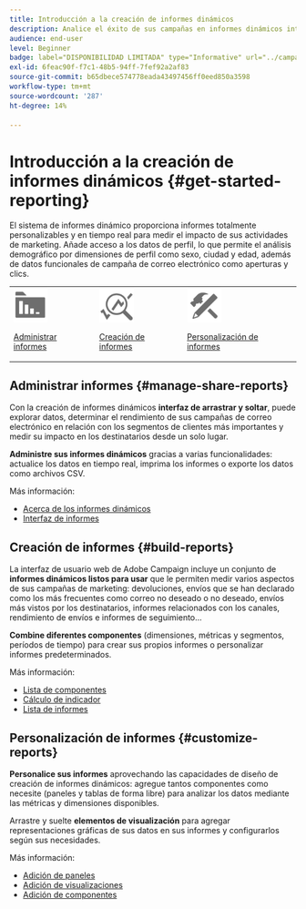 ```yaml
---
title: Introducción a la creación de informes dinámicos
description: Analice el éxito de sus campañas en informes dinámicos integrados o personalizados.
audience: end-user
level: Beginner
badge: label="DISPONIBILIDAD LIMITADA" type="Informative" url="../campaign-standard-migration-home.md" tooltip="Restringido a usuarios migrados por el Campaign Standard"
exl-id: 6feac90f-f7c1-48b5-94ff-7fef92a2af83
source-git-commit: b65dbece574778eada43497456ff0eed850a3598
workflow-type: tm+mt
source-wordcount: '287'
ht-degree: 14%

---
```


# Introducción a la creación de informes dinámicos {#get-started-reporting}

El sistema de informes dinámico proporciona informes totalmente personalizables y en tiempo real para medir el impacto de sus actividades de marketing. Añade acceso a los datos de perfil, lo que permite el análisis demográfico por dimensiones de perfil como sexo, ciudad y edad, además de datos funcionales de campaña de correo electrónico como aperturas y clics.

<table>
<tr>
<td><img src="assets/do-not-localize/icon_manage.svg" width="60px"><p><a href="#manage-share-reports">Administrar informes</a></p></td><td><img src="assets/do-not-localize/icon_build.svg" width="60px"><p><a href="#build-reports">Creación de informes</a></p></td><td><img src="assets/do-not-localize/icon_customize.svg" width="60px"><p><a href="#customize-reports">Personalización de informes</a></p></td></tr>
</table>

## Administrar informes {#manage-share-reports}

Con la creación de informes dinámicos **interfaz de arrastrar y soltar**, puede explorar datos, determinar el rendimiento de sus campañas de correo electrónico en relación con los segmentos de clientes más importantes y medir su impacto en los destinatarios desde un solo lugar.

**Administre sus informes dinámicos** gracias a varias funcionalidades: actualice los datos en tiempo real, imprima los informes o exporte los datos como archivos CSV.

Más información:

* [Acerca de los informes dinámicos](about-dynamic-reports.md)
* [Interfaz de informes](reporting-interface.md)

## Creación de informes {#build-reports}

La interfaz de usuario web de Adobe Campaign incluye un conjunto de **informes dinámicos listos para usar** que le permiten medir varios aspectos de sus campañas de marketing: devoluciones, envíos que se han declarado como los más frecuentes como correo no deseado o no deseado, envíos más vistos por los destinatarios, informes relacionados con los canales, rendimiento de envíos e informes de seguimiento...

**Combine diferentes componentes** (dimensiones, métricas y segmentos, períodos de tiempo) para crear sus propios informes o personalizar informes predeterminados.

Más información:

* [Lista de componentes](list-of-components.md)
* [Cálculo de indicador](indicator-calculation.md)
* [Lista de informes](defining-the-report-period.md)

## Personalización de informes {#customize-reports}

**Personalice sus informes** aprovechando las capacidades de diseño de creación de informes dinámicos: agregue tantos componentes como necesite (paneles y tablas de forma libre) para analizar los datos mediante las métricas y dimensiones disponibles.

Arrastre y suelte **elementos de visualización** para agregar representaciones gráficas de sus datos en sus informes y configurarlos según sus necesidades.

Más información:

* [Adición de paneles](adding-panels.md)
* [Adición de visualizaciones](adding-visualizations.md)
* [Adición de componentes](adding-components.md)
